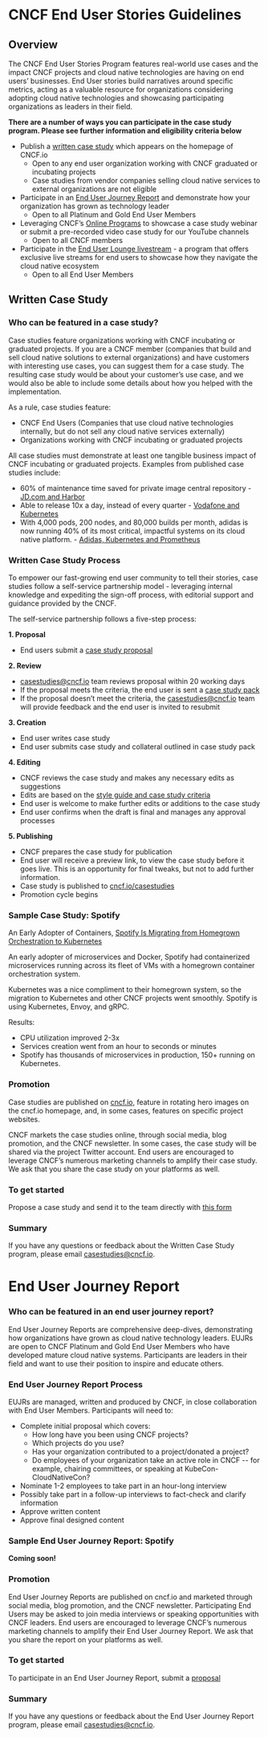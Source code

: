 # CNCF End User Stories Guidelines #

## Overview ##

The CNCF End User Stories Program features real-world use cases and the impact CNCF projects and cloud native technologies are having on end users’ businesses. End User stories build narratives around specific metrics, acting as a valuable resource for organizations considering adopting cloud native technologies and showcasing participating organizations as leaders in their field.

**There are a number of ways you can participate in the case study program. Please see further information and eligibility criteria below** 

* Publish a [written case study](#written-case-study) which appears on the homepage of CNCF.io 
  * Open to any end user organization working with CNCF graduated or incubating projects 
  * Case studies from vendor companies selling cloud native services to external organizations are not eligible
* Participate in an [End User Journey Report](#end-user-journey-report) and demonstrate how your organization has grown as technology leader 
  * Open to all Platinum and Gold End User Members 
* Leveraging CNCF’s [Online Programs](https://github.com/cncf/foundation/blob/master/online-programs-guidelines.md) to showcase a case study webinar or submit a pre-recorded video case study for our YouTube channels
  * Open to all CNCF members
* Participate in the [End User Lounge livestream](https://www.cncf.io/blog/2021/04/22/introducing-the-cncf-end-user-lounge-exclusive-live-streams-for-end-user-organizations/) - a program that offers exclusive live streams for end users to showcase how they navigate the cloud native ecosystem 
  * Open to all End User Members 


## Written Case Study ##

### Who can be featured in a case study? ###

Case studies feature organizations working with CNCF incubating or graduated projects.  If you are a CNCF member (companies that build and sell cloud native solutions to external organizations) and have customers with interesting use cases, you can suggest them for a case study. The resulting case study would be about your customer’s use case, and we would also be able to include some details about how you helped with the implementation.

As a rule, case studies feature:
* CNCF End Users (Companies that use cloud native technologies internally, but do not sell any cloud native services externally)
* Organizations working with CNCF incubating or graduated projects

All case studies must demonstrate at least one tangible business impact of CNCF incubating or graduated projects.
Examples from published case studies include:
* 60% of maintenance time saved for private image central repository - [JD.com and Harbor](https://www.cncf.io/case-studies/jdcom-harbor)
* Able to release 10x a day, instead of every quarter - [Vodafone and Kubernetes](https://www.cncf.io/case-studies/vodafone/)
* With 4,000 pods, 200 nodes, and 80,000 builds per month, adidas is now running 40% of its most critical, impactful systems on its cloud native platform. - [Adidas, Kubernetes and Prometheus](https://www.cncf.io/case-studies/adidas/) 
 

### Written Case Study Process ###

To empower our fast-growing end user community to tell their stories, case studies follow a self-service partnership model - leveraging internal knowledge and expediting the sign-off process, with editorial support and guidance provided by the CNCF.
 
The self-service partnership follows a five-step process:

**1. Proposal**
* End users submit a [case study proposal](https://forms.gle/3rexeb56aDuYNMga8)

**2. Review**
* casestudies@cncf.io team reviews proposal within 20 working days
* If the proposal meets the criteria, the end user is sent a [case study pack](https://drive.google.com/file/d/1a19vzDM7EZtAvBbJnkTeSVbvDp4z5Kex/view?usp=sharing) 
* If the proposal doesn’t meet the criteria, the casestudies@cncf.io team will provide feedback and the end user is invited to resubmit 

**3. Creation**
* End user writes case study
* End user submits case study and collateral outlined in case study pack

**4. Editing**
* CNCF reviews the case study and makes any necessary edits as suggestions
* Edits are based on the [style guide and case study criteria](https://github.com/cncf/foundation/blob/master/style-guide.md) 
* End user is welcome to make further edits or additions to the case study
* End user confirms when the draft is final and manages any approval processes

**5. Publishing**
* CNCF prepares the case study for publication
* End user will receive a preview link, to view the case study before it goes live. This is an opportunity for final tweaks, but not to add further information.
* Case study is published to [cncf.io/casestudies](cncf.io/casestudies)
* Promotion cycle begins


### Sample Case Study: Spotify ###
An Early Adopter of Containers, [Spotify Is Migrating from Homegrown Orchestration to Kubernetes](https://www.cncf.io/case-study/spotify/)

An early adopter of microservices and Docker, Spotify had containerized microservices running across its fleet of VMs with a homegrown container orchestration system.

Kubernetes was a nice compliment to their homegrown system, so the migration to Kubernetes and other CNCF projects went smoothly. Spotify is using Kubernetes, Envoy, and gRPC.

Results:
* CPU utilization improved 2-3x
* Services creation went from an hour to seconds or minutes
* Spotify has thousands of microservices in production, 150+ running on Kubernetes.


### Promotion ###
Case studies are published on [cncf.io](https://www.cncf.io/newsroom/case-studies/), feature in rotating hero images on the cncf.io homepage, and, in some cases, features on specific project websites. 

CNCF markets the case studies online, through social media, blog promotion, and the CNCF newsletter. In some cases, the case study will be shared via the project Twitter account. End users are encouraged to leverage CNCF’s numerous marketing channels to amplify their case study. We ask that you share the case study on your platforms as well.


### To get started ###

Propose a case study and send it to the team directly with [this form](https://forms.gle/3rexeb56aDuYNMga8)

### Summary ###

If you have any questions or feedback about the Written Case Study program, please email casestudies@cncf.io.



# End User Journey Report # 

### Who can be featured in an end user journey report? ###

End User Journey Reports are comprehensive deep-dives, demonstrating how organizations have grown as cloud native technology leaders. EUJRs are open to CNCF Platinum and Gold End User Members who have developed mature cloud native systems. Participants are leaders in their field and want to use their position to inspire and educate others. 

### End User Journey Report Process ### 

EUJRs are managed, written and produced by CNCF, in close collaboration with End User Members.
Participants will need to:
* Complete initial proposal which covers:
  * How long have you been using CNCF projects?
  * Which projects do you use?
  * Has your organization contributed to a project/donated a project?
  * Do employees of your organization take an active role in CNCF -- for example, chairing committees, or speaking at KubeCon-CloudNativeCon?
* Nominate 1-2 employees to take part in an hour-long interview
* Possibly take part in a follow-up interviews to fact-check and clarify information 
* Approve written content
* Approve final designed content 

### Sample End User Journey Report: Spotify ### 

**Coming soon!** 

### Promotion ### 

End User Journey Reports are published on cncf.io and marketed through social media, blog promotion, and the CNCF newsletter. Participating End Users may be asked to join media interviews or speaking opportunities with CNCF leaders. 
End users are encouraged to leverage CNCF’s numerous marketing channels to amplify their End User Journey Report. We ask that you share the report on your platforms as well.

### To get started ### 

To participate in an End User Journey Report, submit a [proposal](https://forms.gle/y2wqydF1hVGBRXGEA)

### Summary ###

If you have any questions or feedback about the End User Journey Report program, please email casestudies@cncf.io.


